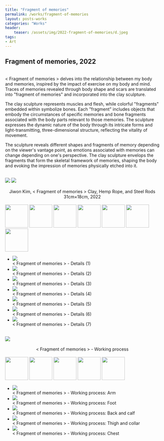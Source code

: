 ```yaml
---
title: "Fragment of memories"
permalink: /works/fragment-of-memories
layout: posts-works
categories: "Works"
header:
    teaser: /assets/img/2022-fragment-of-memories/d.jpeg
tags:
- Art
---
```

## Fragment of memories, 2022
<br>
< Fragment of memories > delves into the relationship between my body and memories,  inspired by the impact of exercise on my body and mind. Traces of memories revealed through body shape and scars are translated into "fragment of memories" and incorporated into the clay sculpture.
<br>

The clay sculpture represents muscles and flesh, while colorful "fragments" embedded within symbolize bones. Each "fragment" includes objects that embody the circumstances of specific memories and bone fragments associated with the body parts relevant to those memories. The sculpture expresses the dynamic nature of the body through its intricate forms and light-transmitting, three-dimensional structure, reflecting the vitality of movement.
<br>

The sculpture reveals different shapes and fragments of memory depending on the viewer's vantage point, as emotions associated with memories can change depending on one's perspective. The clay sculpture envelops the fragments that form the skeletal framework of memories, shaping the body and evoking the impression of memories physically etched into it.
<br>
<br>

<div class="left">
<img src="/assets/img/2022-fragment-of-memories/a.jpeg" />
<img src="/assets/img/2022-fragment-of-memories/b.jpeg" />
</div>

<div style = "text-align: center;"> 
<br>
Jiwon Kim, < Fragment of memories > Clay, Hemp Rope, and Steel Rods 31cm×18cm, 2022
</div>
<br>

<div class="carousel-container">
<!-- Thumbnails -->
<div class="carousel-thumbnails">
    <img src="/assets/img/2022-fragment-of-memories/zc.jpeg" width="75" height="75" data-index="0">
    <img src="/assets/img/2022-fragment-of-memories/zd.jpeg" width="75" height="75" data-index="1">
    <img src="/assets/img/2022-fragment-of-memories/ze.jpeg" width="75" height="75" data-index="2">
    <img src="/assets/img/2022-fragment-of-memories/zf.jpeg" width="75" height="75" data-index="3">
    <img src="/assets/img/2022-fragment-of-memories/zg.jpeg" width="75" height="75" data-index="4">
    <img src="/assets/img/2022-fragment-of-memories/zh.jpeg" width="75" height="75" data-index="5">
    <img src="/assets/img/2022-fragment-of-memories/zi.jpeg" width="75" height="75" data-index="6">
</div>
<!-- Main Carousel -->
<div class="glide glide-main">
    <div class="glide__track" data-glide-el="track">
    <ul class="glide__slides">
        <li class="glide__slide">
            <img src="/assets/img/2022-fragment-of-memories/c.jpeg">
            <div class="slide-caption">< Fragment of memories > - Details (1)
            </div>
        </li>
        <li class="glide__slide">
            <img src="/assets/img/2022-fragment-of-memories/d.jpeg">
            <div class="slide-caption">< Fragment of memories > - Details (2)</div>
        </li>
        <li class="glide__slide">
            <img src="/assets/img/2022-fragment-of-memories/e.jpeg">
            <div class="slide-caption">< Fragment of memories > - Details (3)</div>
        </li>
        <li class="glide__slide">
            <img src="/assets/img/2022-fragment-of-memories/f.jpeg">
            <div class="slide-caption">< Fragment of memories > - Details (4)</div>
        </li>
        <li class="glide__slide">
            <img src="/assets/img/2022-fragment-of-memories/g.jpeg">
            <div class="slide-caption">< Fragment of memories > - Details (5)</div>
        </li>
        <li class="glide__slide">
            <img src="/assets/img/2022-fragment-of-memories/h.jpeg">
            <div class="slide-caption">< Fragment of memories > - Details (6)</div>
        </li>
        <li class="glide__slide">
            <img src="/assets/img/2022-fragment-of-memories/i.jpeg">
            <div class="slide-caption">< Fragment of memories > - Details (7)</div>
        </li>
    </ul>
    </div>
</div>
<br>

<img src="/assets/img/2022-fragment-of-memories/j.jpeg" style="width:auto; height:auto;"> 
<div style = "text-align: center;"> 
<br>
< Fragment of memories > - Working process
</div>
<br>

<div class="carousel-container">
<!-- Thumbnails -->
<div class="carousel-thumbnails">
    <img src="/assets/img/2022-fragment-of-memories/k.jpeg" width="75" height="75" data-index="0">
    <img src="/assets/img/2022-fragment-of-memories/l.jpeg" width="75" height="75" data-index="1">
    <img src="/assets/img/2022-fragment-of-memories/m.jpeg" width="75" height="75" data-index="2">
    <img src="/assets/img/2022-fragment-of-memories/n.jpeg" width="75" height="75" data-index="3">
    <img src="/assets/img/2022-fragment-of-memories/o.jpeg" width="75" height="75" data-index="4">
</div>
<!-- Main Carousel -->
<div class="glide glide-main">
    <div class="glide__track" data-glide-el="track">
    <ul class="glide__slides">
        <li class="glide__slide">
            <img src="/assets/img/2022-fragment-of-memories/k.jpeg">
            <div class="slide-caption">< Fragment of memories > - Working process: Arm
            </div>
        </li>
        <li class="glide__slide">
            <img src="/assets/img/2022-fragment-of-memories/l.jpeg">
            <div class="slide-caption">< Fragment of memories > - Working process: Foot </div>
        </li>
        <li class="glide__slide">
            <img src="/assets/img/2022-fragment-of-memories/m.jpeg">
            <div class="slide-caption">< Fragment of memories > - Working process: Back and calf</div>
        </li>
        <li class="glide__slide">
            <img src="/assets/img/2022-fragment-of-memories/n.jpeg">
            <div class="slide-caption">< Fragment of memories > - Working process: Thigh and collar</div>
        </li>
        <li class="glide__slide">
            <img src="/assets/img/2022-fragment-of-memories/o.jpeg">
            <div class="slide-caption">< Fragment of memories > - Working process: Chest</div>
        </li>
    </ul>
    </div>
</div>
<br>